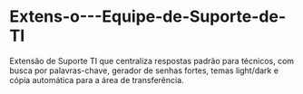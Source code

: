 # Extens-o---Equipe-de-Suporte-de-TI
Extensão de Suporte TI que centraliza respostas padrão para técnicos, com busca por palavras-chave, gerador de senhas fortes, temas light/dark e cópia automática para a área de transferência.
